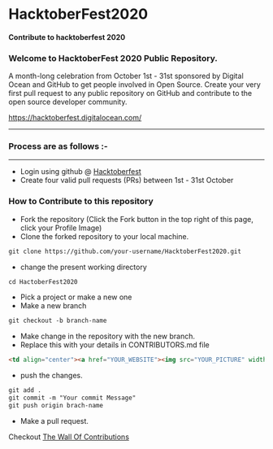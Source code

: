 # HacktoberFest2020
#### Contribute to hacktoberfest 2020

### Welcome to HacktoberFest 2020 Public Repository.
<p>A month-long celebration from October 1st - 31st sponsored by Digital Ocean and GitHub to get people involved in Open Source. Create your very first pull request to any public repository on GitHub and contribute to the open source developer community.

https://hacktoberfest.digitalocean.com/</p>

-----

### Process are as follows :- 
-----
* Login using github @ [Hacktoberfest](https://hacktoberfest.digitalocean.com/)
* Create four valid pull requests (PRs) between 1st - 31st October
   
### How to Contribute to this repository
* Fork the repository (Click the Fork button in the top right of this page, click your Profile Image)
* Clone the forked repository to your local machine.
```markdown
git clone https://github.com/your-username/HacktoberFest2020.git
```
* change the present working directory
```markdown
cd HactoberFest2020
```
* Pick a project or make a new one
* Make a new branch
```markdown
git checkout -b branch-name
```
* Make change in the repository with the new branch.
* Replace this with your details in CONTRIBUTORS.md file
```markdown
<td align="center"><a href="YOUR_WEBSITE"><img src="YOUR_PICTURE" width="100px;" alt=""/><br /><sub><b>Your NAME</b></sub></a><br /></td>
```
* push the changes.
```markdown
git add .
git commit -m "Your commit Message"
git push origin brach-name
```
* Make a pull request.


Checkout [The Wall Of Contributions](https://github.com/Rishikesh-12/HacktoberFest2020/blob/master/CONTRIBUTORS.md)
